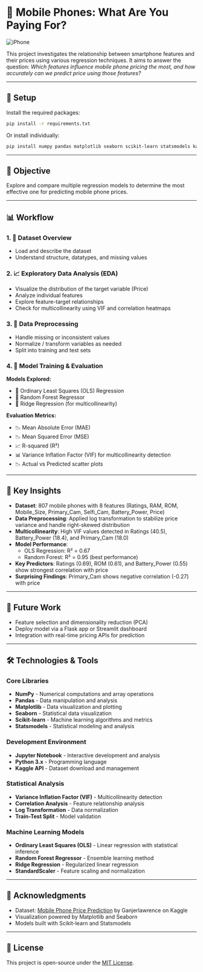 
# 📱 Mobile Phones: What Are You Paying For?

![iPhone](pexels-photo-1092644-s.jpg)

This project investigates the relationship between smartphone features and their prices using various regression techniques. It aims to answer the question: _Which features influence mobile phone pricing the most, and how accurately can we predict price using those features?_

---

## 🔧 Setup

Install the required packages:

```bash
pip install -r requirements.txt
```

Or install individually:

```bash
pip install numpy pandas matplotlib seaborn scikit-learn statsmodels kaggle jupyter ipykernel
```

---

## 🎯 Objective

Explore and compare multiple regression models to determine the most effective one for predicting mobile phone prices.

---

## 📊 Workflow

### 1. 📁 Dataset Overview
- Load and describe the dataset
- Understand structure, datatypes, and missing values

### 2. 📈 Exploratory Data Analysis (EDA)
- Visualize the distribution of the target variable (Price)
- Analyze individual features
- Explore feature-target relationships
- Check for multicollinearity using VIF and correlation heatmaps

### 3. 🧹 Data Preprocessing
- Handle missing or inconsistent values
- Normalize / transform variables as needed
- Split into training and test sets

### 4. 🤖 Model Training & Evaluation

**Models Explored:**
- 🔹 Ordinary Least Squares (OLS) Regression
- 🔹 Random Forest Regressor
- 🔹 Ridge Regression (for multicollinearity)

**Evaluation Metrics:**
- 📉 Mean Absolute Error (MAE)
- 📉 Mean Squared Error (MSE)
- 📈 R-squared (R²)
- 📊 Variance Inflation Factor (VIF) for multicollinearity detection
- 📉 Actual vs Predicted scatter plots

---

## 🧠 Key Insights

- **Dataset**: 807 mobile phones with 8 features (Ratings, RAM, ROM, Mobile_Size, Primary_Cam, Selfi_Cam, Battery_Power, Price)
- **Data Preprocessing**: Applied log transformation to stabilize price variance and handle right-skewed distribution
- **Multicollinearity**: High VIF values detected in Ratings (40.5), Battery_Power (18.4), and Primary_Cam (18.0)
- **Model Performance**: 
  - OLS Regression: R² = 0.67
  - Random Forest: R² = 0.95 (best performance)
- **Key Predictors**: Ratings (0.69), ROM (0.61), and Battery_Power (0.55) show strongest correlation with price
- **Surprising Findings**: Primary_Cam shows negative correlation (-0.27) with price

---

## 📌 Future Work

- Feature selection and dimensionality reduction (PCA)
- Deploy model via a Flask app or Streamlit dashboard
- Integration with real-time pricing APIs for prediction

---

## 🛠️ Technologies & Tools

### Core Libraries
- **NumPy** - Numerical computations and array operations
- **Pandas** - Data manipulation and analysis
- **Matplotlib** - Data visualization and plotting
- **Seaborn** - Statistical data visualization
- **Scikit-learn** - Machine learning algorithms and metrics
- **Statsmodels** - Statistical modeling and analysis

### Development Environment
- **Jupyter Notebook** - Interactive development and analysis
- **Python 3.x** - Programming language
- **Kaggle API** - Dataset download and management

### Statistical Analysis
- **Variance Inflation Factor (VIF)** - Multicollinearity detection
- **Correlation Analysis** - Feature relationship analysis
- **Log Transformation** - Data normalization
- **Train-Test Split** - Model validation

### Machine Learning Models
- **Ordinary Least Squares (OLS)** - Linear regression with statistical inference
- **Random Forest Regressor** - Ensemble learning method
- **Ridge Regression** - Regularized linear regression
- **StandardScaler** - Feature scaling and normalization

---

## 🙌 Acknowledgments

- Dataset: [Mobile Phone Price Prediction](https://www.kaggle.com/datasets/ganjerlawrence/mobile-phone-price-prediction-cleaned-dataset) by Ganjerlawrence on Kaggle
- Visualization powered by Matplotlib and Seaborn
- Models built with Scikit-learn and Statsmodels

---

## 📂 License

This project is open-source under the [MIT License](LICENSE).
